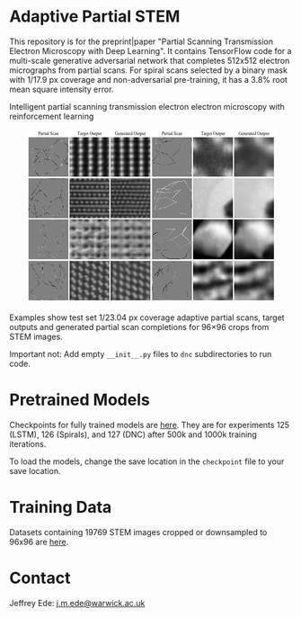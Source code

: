 # Adaptive Partial STEM

This repository is for the preprint|paper "Partial Scanning Transmission Electron Microscopy with Deep Learning". It contains TensorFlow code for a multi-scale generative adversarial network that completes 512x512 electron micrographs from partial scans. For spiral scans selected by a binary mask with 1/17.9 px coverage and non-adversarial pre-training, it has a 3.8% root mean square intensity error.

Intelligent partial scanning transmission electron electron microscopy with reinforcement learning

<p align="center">
  <img src="examples.png">
</p>

Examples show test set 1/23.04 px coverage adaptive partial scans, target outputs and generated partial scan completions for 96$\times$96 crops from STEM images.

Important not: Add empty `__init__.py` files to `dnc` subdirectories to run code.

# Pretrained Models

Checkpoints for fully trained models are [here](https://drive.google.com/drive/folders/1LJuaVXEvlfhrZLQiz_LEnoAn59WM2PpI?usp=sharing). They are for experiments 125 (LSTM), 126 (Spirals), and 127 (DNC) after 500k and 1000k training iterations. 

To load the models, change the save location in the `checkpoint` file to your save location.

# Training Data

Datasets containing 19769 STEM images cropped or downsampled to 96x96 are [here](https://github.com/Jeffrey-Ede/datasets/wiki).

# Contact

Jeffrey Ede: j.m.ede@warwick.ac.uk
